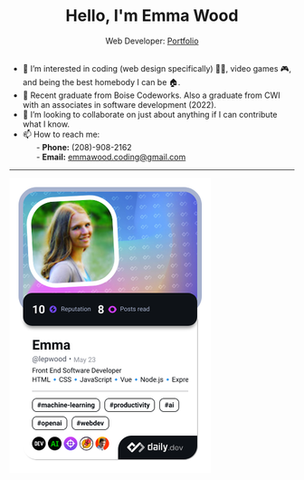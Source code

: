<h1 align="center">Hello, I'm Emma Wood</h1>

<div align="center"; text-decoration="bold";>Web Developer: <a href="https://ewood-coder.github.io/EmmaPortfolioBootstrap/">Portfolio</a></div><br />

- 👀 I’m interested in coding (web design specifically) 👩‍💻, video games 🎮, and being the best homebody I can be 🏠.
- 🌱 Recent graduate from Boise Codeworks. Also a graduate from CWI with an associates in software development (2022).
- 💞️ I’m looking to collaborate on just about anything if I can contribute what I know.
- 📫 How to reach me:<br />
&nbsp;&nbsp;&nbsp;&nbsp;&nbsp;&nbsp;- <b>Phone:</b> (208)-908-2162<br />
&nbsp;&nbsp;&nbsp;&nbsp;&nbsp;&nbsp;- <b>Email:</b> emmawood.coding@gmail.com

<hr style="size: 30;"/>

<a href="https://app.daily.dev/lepwood"><img src="./devcard.png" width="356" alt="Emma's Dev Card"/></a>

<!---
ewood-coder/ewood-coder is a ✨ special ✨ repository because its `README.md` (this file) appears on your GitHub profile.
You can click the Preview link to take a look at your changes.
--->
